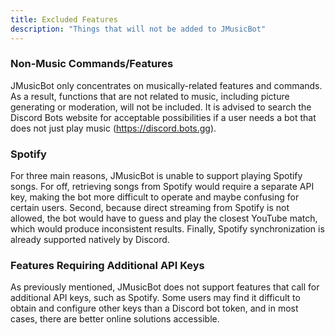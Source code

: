```yaml
---
title: Excluded Features
description: "Things that will not be added to JMusicBot"
---
```


### Non-Music Commands/Features
JMusicBot only concentrates on musically-related features and commands. As a result, functions that are not related to music, including picture generating or moderation, will not be included. It is advised to search the Discord Bots website for acceptable possibilities if a user needs a bot that does not just play music (https://discord.bots.gg).

### Spotify
For three main reasons, JMusicBot is unable to support playing Spotify songs. For off, retrieving songs from Spotify would require a separate API key, making the bot more difficult to operate and maybe confusing for certain users. Second, because direct streaming from Spotify is not allowed, the bot would have to guess and play the closest YouTube match, which would produce inconsistent results. Finally, Spotify synchronization is already supported natively by Discord.

### Features Requiring Additional API Keys
As previously mentioned, JMusicBot does not support features that call for additional API keys, such as Spotify. Some users may find it difficult to obtain and configure other keys than a Discord bot token, and in most cases, there are better online solutions accessible.
